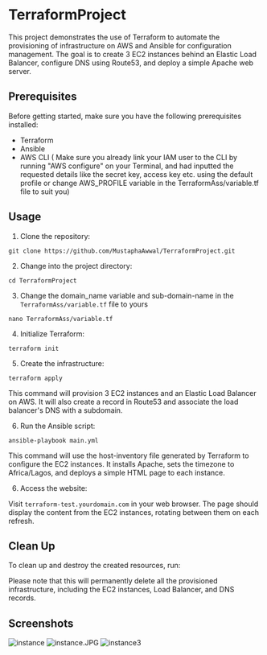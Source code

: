 # TerraformProject

This project demonstrates the use of Terraform to automate the provisioning of infrastructure on AWS and Ansible for configuration management. The goal is to create 3 EC2 instances behind an Elastic Load Balancer, configure DNS using Route53, and deploy a simple Apache web server.

## Prerequisites

Before getting started, make sure you have the following prerequisites installed:

- Terraform
- Ansible
- AWS CLI ( Make sure you already link your IAM user to the CLI by running "AWS configure" on your Terminal, and had inputted the requested details like the secret key, access key etc. using the default profile or change AWS_PROFILE variable in the TerraformAss/variable.tf file to suit you)

## Usage

1. Clone the repository:

```git clone https://github.com/MustaphaAwwal/TerraformProject.git```

2. Change into the project directory:

```cd TerraformProject```

3. Change the domain_name variable and sub-domain-name in the `TerraformAss/variable.tf` file to yours

```nano TerraformAss/variable.tf```

4. Initialize Terraform:

```terraform init```

5. Create the infrastructure:

```terraform apply```

This command will provision 3 EC2 instances and an Elastic Load Balancer on AWS. It will also create a record in Route53 and associate the load balancer's DNS with a subdomain.

6. Run the Ansible script:

```ansible-playbook main.yml```

This command will use the host-inventory file generated by Terraform to configure the EC2 instances. It installs Apache, sets the timezone to Africa/Lagos, and deploys a simple HTML page to each instance.

6. Access the website:

Visit `terraform-test.yourdomain.com` in your web browser. The page should display the content from the EC2 instances, rotating between them on each refresh.

## Clean Up

To clean up and destroy the created resources, run:

Please note that this will permanently delete all the provisioned infrastructure, including the EC2 instances, Load Balancer, and DNS records.

## Screenshots
![instance](./screenshot/instance.JPG)
![instance.JPG](./screenshot/instance.2JPG.JPG)
![instance3](./screenshot/instance3.JPG)
